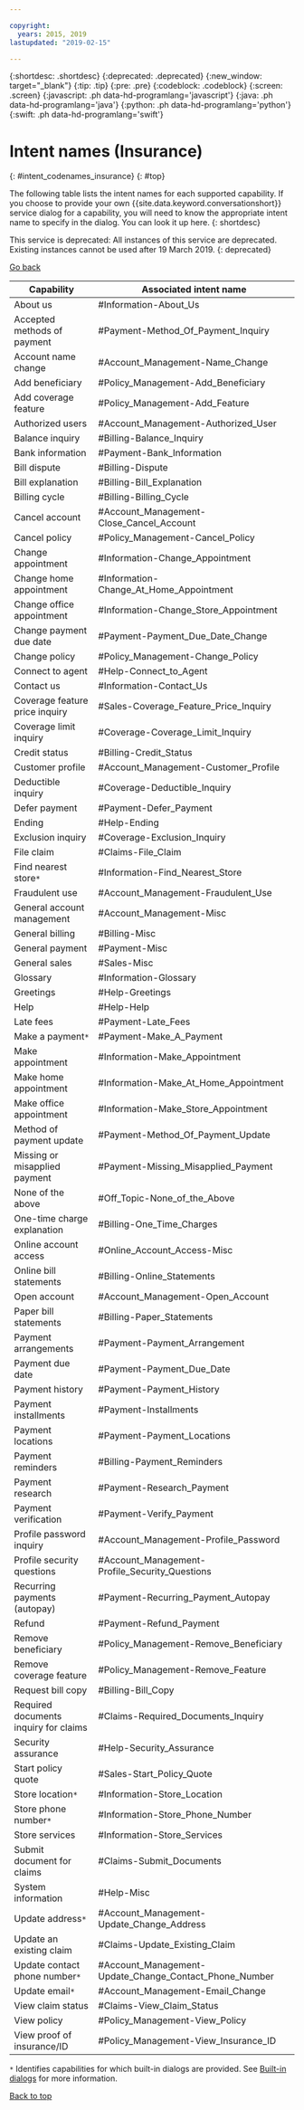 ```yaml
---

copyright:
  years: 2015, 2019
lastupdated: "2019-02-15"

---
```


{:shortdesc: .shortdesc}
{:deprecated: .deprecated}
{:new_window: target="_blank"}
{:tip: .tip}
{:pre: .pre}
{:codeblock: .codeblock}
{:screen: .screen}
{:javascript: .ph data-hd-programlang='javascript'}
{:java: .ph data-hd-programlang='java'}
{:python: .ph data-hd-programlang='python'}
{:swift: .ph data-hd-programlang='swift'}

# Intent names (Insurance)
{: #intent_codenames_insurance}
{: #top}

The following table lists the intent names for each supported capability. If you choose to provide your own {{site.data.keyword.conversationshort}} service dialog for a capability, you will need to know the appropriate intent name to specify in the dialog. You can look it up here.
{: shortdesc}

This service is deprecated: All instances of this service are deprecated. Existing instances cannot be used after 19 March 2019.
{: deprecated}

[Go back](/docs/services/virtual-agent/intent_codenames.html)

| Capability                      | Associated intent name                                 |
|---------------------------------|--------------------------------------------------------|
| About us | #Information-About_Us |
| Accepted methods of payment | #Payment-Method_Of_Payment_Inquiry |
| Account name change | #Account_Management-Name_Change |
| Add beneficiary | #Policy_Management-Add_Beneficiary |
| Add coverage feature | #Policy_Management-Add_Feature |
| Authorized users | #Account_Management-Authorized_User |
| Balance inquiry | #Billing-Balance_Inquiry |
| Bank information | #Payment-Bank_Information |
| Bill dispute | #Billing-Dispute |
| Bill explanation | #Billing-Bill_Explanation |
| Billing cycle | #Billing-Billing_Cycle |
| Cancel account | #Account_Management-Close_Cancel_Account |
| Cancel policy | #Policy_Management-Cancel_Policy |
| Change appointment | #Information-Change_Appointment |
| Change home appointment | #Information-Change_At_Home_Appointment |
| Change office appointment | #Information-Change_Store_Appointment |
| Change payment due date | #Payment-Payment_Due_Date_Change |
| Change policy | #Policy_Management-Change_Policy |
| Connect to agent | #Help-Connect_to_Agent |
| Contact us | #Information-Contact_Us |
| Coverage feature price inquiry | #Sales-Coverage_Feature_Price_Inquiry |
| Coverage limit inquiry | #Coverage-Coverage_Limit_Inquiry |
| Credit status | #Billing-Credit_Status |
| Customer profile | #Account_Management-Customer_Profile |
| Deductible inquiry | #Coverage-Deductible_Inquiry |
| Defer payment | #Payment-Defer_Payment |
| Ending | #Help-Ending |
| Exclusion inquiry | #Coverage-Exclusion_Inquiry |
| File claim | #Claims-File_Claim |
| Find nearest store`*` | #Information-Find_Nearest_Store |
| Fraudulent use | #Account_Management-Fraudulent_Use |
| General account management | #Account_Management-Misc |
| General billing | #Billing-Misc |
| General payment | #Payment-Misc |
| General sales | #Sales-Misc |
| Glossary | #Information-Glossary |
| Greetings | #Help-Greetings |
| Help | #Help-Help |
| Late fees | #Payment-Late_Fees |
| Make a payment`*` | #Payment-Make_A_Payment |
| Make appointment | #Information-Make_Appointment |
| Make home appointment | #Information-Make_At_Home_Appointment |
| Make office appointment | #Information-Make_Store_Appointment |
| Method of payment update | #Payment-Method_Of_Payment_Update |
| Missing or misapplied payment | #Payment-Missing_Misapplied_Payment |
| None of the above | #Off_Topic-None_of_the_Above |
| One-time charge explanation | #Billing-One_Time_Charges |
| Online account access | #Online_Account_Access-Misc |
| Online bill statements | #Billing-Online_Statements |
| Open account | #Account_Management-Open_Account |
| Paper bill statements | #Billing-Paper_Statements |
| Payment arrangements | #Payment-Payment_Arrangement |
| Payment due date | #Payment-Payment_Due_Date |
| Payment history | #Payment-Payment_History |
| Payment installments | #Payment-Installments |
| Payment locations | #Payment-Payment_Locations |
| Payment reminders | #Billing-Payment_Reminders |
| Payment research | #Payment-Research_Payment |
| Payment verification | #Payment-Verify_Payment |
| Profile password inquiry | #Account_Management-Profile_Password |
| Profile security questions | #Account_Management-Profile_Security_Questions |
| Recurring payments (autopay) | #Payment-Recurring_Payment_Autopay |
| Refund | #Payment-Refund_Payment |
| Remove beneficiary | #Policy_Management-Remove_Beneficiary |
| Remove coverage feature | #Policy_Management-Remove_Feature |
| Request bill copy | #Billing-Bill_Copy |
| Required documents inquiry for claims | #Claims-Required_Documents_Inquiry |
| Security assurance | #Help-Security_Assurance |
| Start policy quote | #Sales-Start_Policy_Quote |
| Store location`*` | #Information-Store_Location |
| Store phone number`*` | #Information-Store_Phone_Number |
| Store services | #Information-Store_Services |
| Submit document for claims | #Claims-Submit_Documents |
| System information | #Help-Misc |
| Update address`*` | #Account_Management-Update_Change_Address |
| Update an existing claim | #Claims-Update_Existing_Claim |
| Update contact phone number`*` | #Account_Management-Update_Change_Contact_Phone_Number |
| Update email`*` | #Account_Management-Email_Change |
| View claim status | #Claims-View_Claim_Status |
| View policy | #Policy_Management-View_Policy |
| View proof of insurance/ID | #Policy_Management-View_Insurance_ID |


`*` Identifies capabilities for which built-in dialogs are provided. See [Built-in dialogs](/docs/services/virtual-agent/configure.html#builtin_dialog_ovw) for more information.

[Back to top](/docs/services/virtual-agent/intent_codenames_insurance.html#top)
